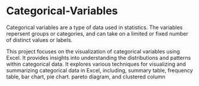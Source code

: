 # Categorical-Variables
Categorical variables are a type of data used in statistics. The variables repersent groups or categories, and can take on a limited or fixed number of distinct values or labels.

This project focuses on the visualization of categorical variables using Excel. It provides insights into understanding the distributions and patterns within categorical data. It explores various techniques for visualizing and summarizing categorical data in Excel, including, summary table, frequency table, bar chart, pie chart. pareto diagram, and clustered column 
